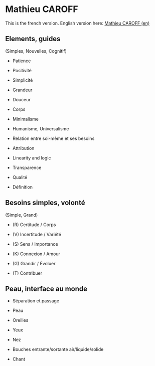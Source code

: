 # Mathieu CAROFF

This is the french version. English version here: [Mathieu CAROFF (en)](./README.md)

## Elements, guides

(Simples, Nouvelles, Cognitif)

- Patience
- Positivité
- Simplicité
- Grandeur
- Douceur

- Corps
- Minimalisme
- Humanisme, Universalisme

- Relation entre soi-même et ses besoins

- Attribution
- Linearity and logic

- Transparence
- Qualité
- Définition

## Besoins simples, volonté

(Simple, Grand)

- (R) Certitude / Corps
- (V) Incertitude / Variété
- (S) Sens / Importance
- (K) Connexion / Amour

- (G) Grandir / Évoluer
- (T) Contribuer

## Peau, interface au monde

- Séparation et passage

- Peau
- Oreilles
- Yeux
- Nez
- Bouches entrante/sortante air/liquide/solide
- Chant
